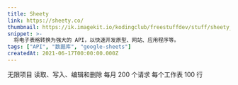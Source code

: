 ```yaml
---
title: Sheety
link: https://sheety.co/
thumbnail: https://ik.imagekit.io/kodingclub/freestuffdev/stuff/sheety_L8Vlwj7ou.png
snippet: >-
  将电子表格转换为强大的 API，以快速开发原型、网站、应用程序等。
tags: ["API", "数据库", "google-sheets"]
createdAt: 2021-06-17T00:00:00.000Z
---
```

无限项目
读取、写入、编辑和删除
每月 200 个请求
每个工作表 100 行
